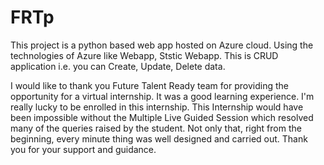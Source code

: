 # FRTp
This project is a python based web app hosted on Azure cloud. Using the technologies of Azure like Webapp, Ststic Webapp. This is CRUD application i.e. you can Create, Update, Delete data.



I would like to thank you Future Talent Ready team for providing the opportunity for a virtual internship. It was a good learning experience. I'm really lucky to be enrolled in this internship. This Internship would have been impossible without the Multiple Live Guided Session which resolved many of the queries raised by the student. Not only that, right from the beginning, every minute thing was well designed and carried out. Thank you for your support and guidance.

